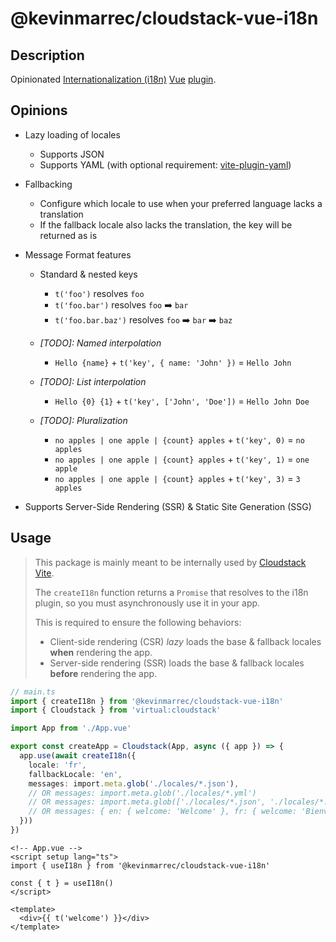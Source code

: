# @kevinmarrec/cloudstack-vue-i18n

## Description

Opinionated [Internationalization (i18n)](https://developer.mozilla.org/en-US/docs/Glossary/Internationalization) [Vue](https://vuejs.org) [plugin](https://vuejs.org/guide/reusability/plugins).

## Opinions

- Lazy loading of locales

  - Supports JSON
  - Supports YAML (with optional requirement: [vite-plugin-yaml](https://github.com/Modyfi/vite-plugin-yaml))

- Fallbacking

  - Configure which locale to use when your preferred language lacks a translation
  - If the fallback locale also lacks the translation, the key will be returned as is

- Message Format features

  - Standard & nested keys

    - `t('foo')` resolves `foo`
    - `t('foo.bar')` resolves `foo` ➡️ `bar`
    - `t('foo.bar.baz')` resolves `foo` ➡️ `bar` ➡️ `baz`

  - _[TODO]: Named interpolation_

    - `Hello {name}` + `t('key', { name: 'John' })` = `Hello John`

  - _[TODO]: List interpolation_

    - `Hello {0} {1}` + `t('key', ['John', 'Doe'])` = `Hello John Doe`

  - _[TODO]: Pluralization_
    - `no apples | one apple | {count} apples` + `t('key', 0)` = `no apples`
    - `no apples | one apple | {count} apples` + `t('key', 1)` = `one apple`
    - `no apples | one apple | {count} apples` + `t('key', 3)` = `3 apples`

- Supports Server-Side Rendering (SSR) & Static Site Generation (SSG)

## Usage

> This package is mainly meant to be internally used by [Cloudstack Vite](https://github.com/kevinmarrec/cloudstack/tree/main/packages/vite-plugin).
>
> The `createI18n` function returns a `Promise` that resolves to the i18n plugin, so you must asynchronously use it in your app.
>
> This is required to ensure the following behaviors:
>
> - Client-side rendering (CSR) _lazy_ loads the base & fallback locales **when** rendering the app.
> - Server-side rendering (SSR) loads the base & fallback locales **before** rendering the app.

```ts
// main.ts
import { createI18n } from '@kevinmarrec/cloudstack-vue-i18n'
import { Cloudstack } from 'virtual:cloudstack'

import App from './App.vue'

export const createApp = Cloudstack(App, async ({ app }) => {
  app.use(await createI18n({
    locale: 'fr',
    fallbackLocale: 'en',
    messages: import.meta.glob('./locales/*.json'),
    // OR messages: import.meta.glob('./locales/*.yml')
    // OR messages: import.meta.glob(['./locales/*.json', './locales/*.yml']),
    // OR messages: { en: { welcome: 'Welcome' }, fr: { welcome: 'Bienvenue' } }
  }))
})
```

```vue
<!-- App.vue -->
<script setup lang="ts">
import { useI18n } from '@kevinmarrec/cloudstack-vue-i18n'

const { t } = useI18n()
</script>

<template>
  <div>{{ t('welcome') }}</div>
</template>
```
